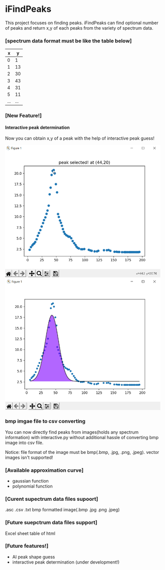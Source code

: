 # iFindPeaks
This project focuses on finding peaks.
iFindPeaks can find optional number of peaks and return x,y of each peaks from the variety of spectrum data.

### [spectrum data format must be like the table below]

x | y
--- | ---
0 | 1
1 | 13
2 | 30
3 | 43
4 | 31
5 | 11
...|...

### <b>[New Feature!]</b>

#### <b> Interactive peak determination </b>
Now you can obtain x,y of a peak with the help of interactive peak guess!

![interactive peak guession](img/interactive.png)
![results](img/peak_found.png)

### <b> bmp imgae file to csv converting </b>
You can now directly find peaks from images(holds any spectrum information) with interactive.py without additional hassle of converting bmp image into csv file.

Notice: file format of the image must be bmp(.bmp, .jpg, .png, .jpeg). vector images isn't supported!

### [Available approximation curve]

- gaussian function
- polynomial function

### [Curent supectrum data files supoort]
.asc .csv .txt 
bmp formatted image(.bmp .jpg .png .jpeg)

### [Future suepctrum data files support]
Excel sheet
table of html

### [Future features!]

* AI peak shape guess
* interactive peak determination (under development!)
